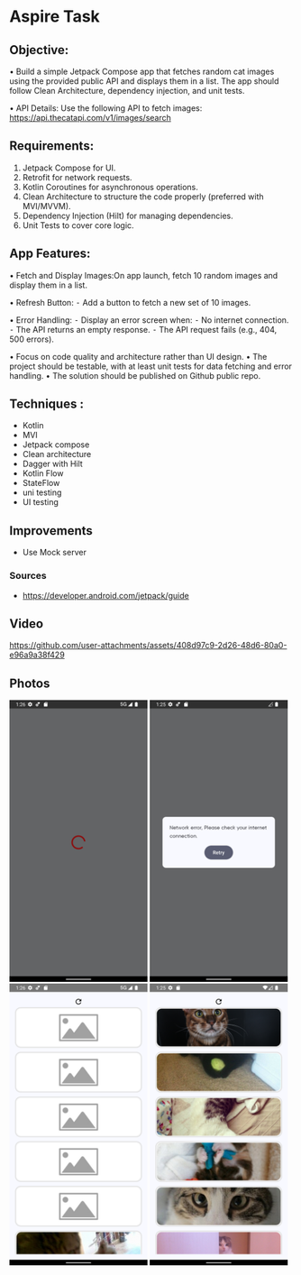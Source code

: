 # Aspire Task

## Objective:

• Build a simple Jetpack Compose app that fetches random cat images using the provided public API and displays them in a list. The app should follow Clean Architecture, dependency injection, and unit tests.

• API Details: Use the following API to fetch images: https://api.thecatapi.com/v1/images/search

## Requirements:

1. Jetpack Compose for UI.
2. Retrofit for network requests.
3. Kotlin Coroutines for asynchronous operations.
4. Clean Architecture to structure the code properly (preferred with MVI/MVVM).
5. Dependency Injection (Hilt) for managing dependencies.
6. Unit Tests to cover core logic.

## App Features:
• Fetch and Display Images:On app launch, fetch 10 random images and display them in a list.

• Refresh Button: ⁃ Add a button to fetch a new set of 10 images.

• Error Handling:
⁃ Display an error screen when:
⁃ No internet connection.
⁃ The API returns an empty response.
⁃ The API request fails (e.g., 404, 500 errors).

• Focus on code quality and architecture rather than UI design.
• The project should be testable, with at least unit tests for data fetching and
error handling.
• The solution should be published on Github public repo.

## Techniques :

* Kotlin
* MVI
* Jetpack compose
* Clean architecture
* Dagger with Hilt
* Kotlin Flow
* StateFlow
* uni testing
* UI testing

## Improvements

* Use Mock server

### Sources

* https://developer.android.com/jetpack/guide

## Video

https://github.com/user-attachments/assets/408d97c9-2d26-48d6-80a0-e96a9a38f429

## Photos

<img src="/Images/1.png" width=245 height=500  title="Loading"> <img src="/Images/2.png" width=245 height=500 title="Network Issue" > 
<img src="/Images/3.png" width=245 height=500  title="Cats Load"> <img src="/Images/4.png" width=245 height=500  title="Cats List" >

